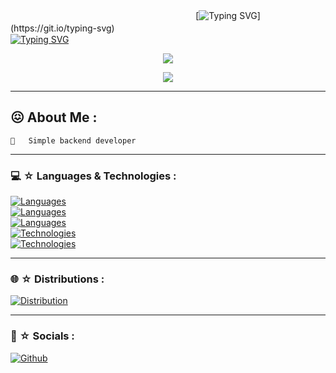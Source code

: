 ㅤㅤㅤㅤㅤㅤㅤㅤㅤㅤㅤㅤㅤㅤㅤㅤㅤㅤㅤㅤㅤㅤㅤ[![Typing SVG](https://readme-typing-svg.herokuapp.com/?lines=Jsuis+la+genre+tkt,)](https://git.io/typing-svg)
ㅤㅤㅤㅤㅤㅤㅤㅤㅤㅤㅤㅤㅤㅤㅤㅤㅤㅤㅤㅤㅤㅤㅤ[![Typing SVG](https://readme-typing-svg.herokuapp.com/?lines=mais+frero+la+verité+inquiète+toi)](https://git.io/typing-svg)

<p align="center">
    <img align="center" src="https://cdn.discordapp.com/attachments/1365426553550540822/1365426961882808431/d1aaed0a70001627c4ae78731f3f7c30.png?ex=681b1c34&is=6819cab4&hm=1629dfe166978b632c824bccc561cb3858aa3eb1ac9ab8bc39c3d897a9868ccb">
</p>

<p align="center">
    <img align="center" src="https://c.tenor.com/ECxArdaecCAAAAAC/tenor.gif">
</p>

-----

## 😖 About Me :

    🫠   Simple backend developer

-----

### 💻 ☆ Languages & Technologies :

[![Languages](https://skillicons.dev/icons?i=c,zig)](https://skillicons.dev) <br />
[![Languages](https://skillicons.dev/icons?i=ts,python,md,latex)](https://skillicons.dev) <br />
[![Languages](https://skillicons.dev/icons?i=bun,nodejs,php,html,js,css)](https://skillicons.dev) <br />
[![Technologies](https://skillicons.dev/icons?i=docker,mysql,sqlite)](https://skillicons.dev) <br />
[![Technologies](https://skillicons.dev/icons?i=git,github,gitlab)](https://skillicons.dev)

-----

### 🌐 ☆ Distributions :

[![Distribution](https://skillicons.dev/icons?i=apple,windows,debian)](https://skillicons.dev) <br />

-----

### 📲 ☆ Socials :
[![Github](https://img.shields.io/badge/GitHub-100000?style=for-the-badge&logo=github&logoColor=white)](https://github.com/chatdeter)
